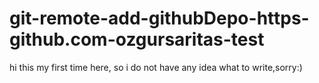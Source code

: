 # git-remote-add-githubDepo-https-github.com-ozgursaritas-test

hi this my first time here, so i do not have any idea what to write,sorry:)
